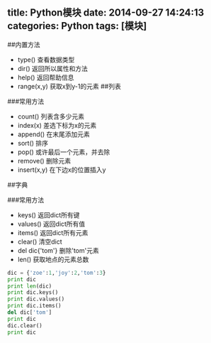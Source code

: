 title: Python模块
date: 2014-09-27 14:24:13
categories: Python
tags: [模块]
---
<!--more-->
##内置方法
- type()	查看数据类型
- dir()		返回所以属性和方法
- help() 	返回帮助信息
- range(x,y)	获取x到y-1的元素
##列表

###常用方法
- count()	列表含多少元素
- index(x)	差选下标为x的元素
- append()	在末尾添加元素
- sort()	排序
- pop()		或许最后一个元素，并去除
- remove()	删除元素
- insert(x,y)	在下边x的位置插入y

##字典

###常用方法
- keys()	返回dict所有键
- values()	返回dict所有值
- items()	返回dict所有元素
- clear()	清空dict
- del dic{'tom'}	删除'tom'元素
- len()			获取地点的元素总数

```python
dic = {'zoe':1,'joy':2,'tom':3}
print dic
print len(dic)
print dic.keys()
print dic.values()
print dic.items()
del dic['tom']
print dic
dic.clear()
print dic
```